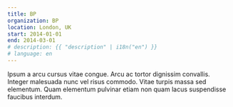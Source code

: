 ```yaml
---
title: BP
organization: BP
location: London, UK
start: 2014-01-01
end: 2014-03-01
# description: {{ "description" | i18n("en") }}
# language: en
---
```


Ipsum a arcu cursus vitae congue. Arcu ac tortor dignissim convallis. Integer malesuada nunc vel risus commodo. Vitae turpis massa sed elementum. Quam elementum pulvinar etiam non quam lacus suspendisse faucibus interdum.
